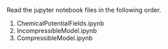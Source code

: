 Read the jupyter notebook files in the following order.

1. ChemicalPotentialFields.ipynb
2. IncompressibleModel.ipynb
3. CompressibleModel.ipynb